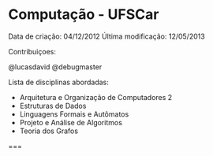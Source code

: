Computação - UFSCar
===

Data de criação: 04/12/2012
Última modificação: 12/05/2013

Contribuiçoes:

@lucasdavid
@debugmaster

Lista de disciplinas abordadas:

 * Arquitetura e Organização de Computadores 2
 * Estruturas de Dados
 * Linguagens Formais e Autômatos
 * Projeto e Análise de Algoritmos
 * Teoria dos Grafos
 
===

